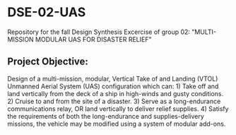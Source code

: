 # DSE-02-UAS
Repository for the fall Design Synthesis Excercise of group 02:
"MULTI-MISSION MODULAR UAS FOR DISASTER RELIEF"

## Project Objective:
Design of a multi-mission, modular, Vertical Take of and Landing
(VTOL) Unmanned Aerial System (UAS) configuration which can: 1) Take off and land
vertically from the deck of a ship in high-winds and gusty conditions. 2) Cruise to and from
the site of a disaster. 3) Serve as a long-endurance communications relay, OR land vertically
to deliver relief supplies. 4) Satisfy the requirements of both the long-endurance and
supplies-delivery missions, the vehicle may be modified using a system of modular add-ons.
